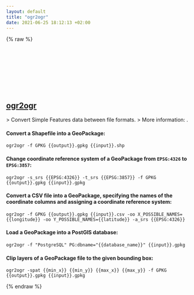 ```yaml
---
layout: default
title: "ogr2ogr"
date: 2021-06-25 18:12:13 +02:00
---
```

{% raw %}
<h2 id="ogr2ogr">
  <a href="/en/common/ogr2ogr.html">ogr2ogr</a> <a href="#ogr2ogr"><svg class="icon">
    <use href="/assets/images/unicode_sprite.svg#link" />
  </svg></a>
</h2>
> Convert Simple Features data between file formats.
> More information: <https://gdal.org/programs/ogr2ogr.html#ogr2ogr>.

#### Convert a Shapefile into a GeoPackage:
```shell
ogr2ogr -f GPKG {{output}}.gpkg {{input}}.shp
```
#### Change coordinate reference system of a GeoPackage from `EPSG:4326` to `EPSG:3857`:
```shell
ogr2ogr -s_srs {{EPSG:4326}} -t_srs {{EPSG:3857}} -f GPKG {{output}}.gpkg {{input}}.gpkg
```
#### Convert a CSV file into a GeoPackage, specifying the names of the coordinate columns and assigning a coordinate reference system:
```shell
ogr2ogr -f GPKG {{output}}.gpkg {{input}}.csv -oo X_POSSIBLE_NAMES={{longitude}} -oo Y_POSSIBLE_NAMES={{latitude}} -a_srs {{EPSG:4326}}
```
#### Load a GeoPackage into a PostGIS database:
```shell
ogr2ogr -f "PostgreSQL" PG:dbname="{{database_name}}" {{input}}.gpkg
```
#### Clip layers of a GeoPackage file to the given bounding box:
```shell
ogr2ogr -spat {{min_x}} {{min_y}} {{max_x}} {{max_y}} -f GPKG {{output}}.gpkg {{input}}.gpkg
```
{% endraw %}